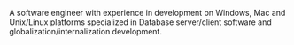 A software engineer with experience in development on Windows, Mac and Unix/Linux platforms specialized in Database server/client software and 
globalization/internalization development.

<!---
amahasintunan/amahasintunan is a ✨ special ✨ repository because its `README.md` (this file) appears on your GitHub profile.
You can click the Preview link to take a look at your changes.
--->

